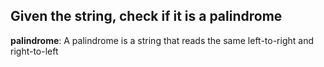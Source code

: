## Given the string, check if it is a palindrome

**palindrome**: A palindrome is a string that reads the same left-to-right and right-to-left